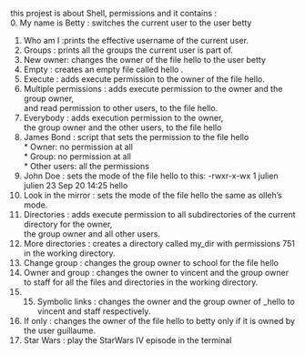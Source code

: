 this projest is about Shell, permissions and it contains : <br>
0. My name is Betty : switches the current user to the user betty<br> 
1. Who am I :prints the effective username of the current user.<br>
2. Groups : prints all the groups the current user is part of.<br>
3. New owner: changes the owner of the file hello to the user betty<br>
4. Empty : creates an empty file called hello .<br>
5. Execute :  adds execute permission to the owner of the file hello.<br>
6. Multiple permissions : adds execute permission to the owner and the group owner,<br>
            and read permission to other users, to the file hello.<br>
7. Everybody : adds execution permission to the owner, <br>
               the group owner and the other users, to the file hello<br> 
8. James Bond : script that sets the permission to the file hello <br>
             * Owner: no permission at all<br>
             * Group: no permission at all<br>
             * Other users: all the permissions<br>
9.  John Doe :  sets the mode of the file hello to this: -rwxr-x-wx 1 julien julien 23 Sep 20 14:25 hello<br>
10. Look in the mirror :  sets the mode of the file hello the same as olleh’s mode.<br>
11. Directories :  adds execute permission to all subdirectories of the current directory for the owner,<br>
                   the group owner and all other users.<br>
12. More directories : creates a directory called my_dir with permissions 751 in the working directory.<br>
13. Change group : changes the group owner to school for the file hello<br>
14. Owner and group : changes the owner to vincent and the group owner to staff for all the files and directories in the working directory.<br>
15. 15. Symbolic links : changes the owner and the group owner of _hello to vincent and staff respectively.<br>
16.  If only : changes the owner of the file hello to betty only if it is owned by the user guillaume.<br>
17.  Star Wars :  play the StarWars IV episode in the terminal <br>
               
